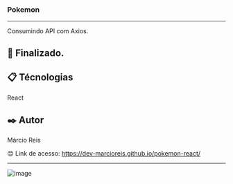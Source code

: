 ### Pokemon

---

Consumindo API com Axios.

## 🚀 Finalizado.

## 📋 Técnologias
React

## ✒️ Autor
Márcio Reis

😊 Link de acesso: https://dev-marcioreis.github.io/pokemon-react/

---
![image](https://user-images.githubusercontent.com/122680054/213174059-c3de1d7c-5ca5-452d-ab73-368613d3e941.png)
